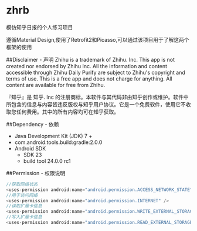 # zhrb
模仿知乎日报的个人练习项目

遵循Material Design,使用了Retrofit2和Picasso,可以通过该项目用于了解这两个框架的使用

##Disclaimer - 声明
Zhihu is a trademark of Zhihu. Inc. This app is not created nor endorsed by Zhihu Inc. All the information and content accessible through Zhihu Daily Purify are subject to Zhihu's copyright and terms of use. This is a free app and does not charge for anything. All content are available for free from Zhihu.

『知乎』是 知乎. Inc 的注册商标。本软件与其代码非由知乎创作或维护。软件中所包含的信息与内容皆违反版权与知乎用户协议。它是一个免费软件，使用它不收取您任何费用。其中的所有内容均可在知乎获取。

##Dependency - 依赖

* Java Development Kit (JDK) 7 +
* com.android.tools.build:gradle:2.0.0
* Android SDK
  * SDK 23
  * build tool 24.0.0 rc1
  
##Permission - 权限说明
```java
//获取网络状态
<uses-permission android:name="android.permission.ACCESS_NETWORK_STATE"/>
//用于访问网络
<uses-permission android:name="android.permission.INTERNET" />
//读取扩展卡信息
<uses-permission android:name="android.permission.WRITE_EXTERNAL_STORAGE"/>
//写入扩展卡信息
<uses-permission android:name="android.permission.READ_EXTERNAL_STORAGE"/>
```
